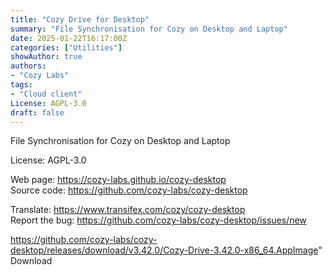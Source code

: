 ```yaml
---
title: "Cozy Drive for Desktop"
summary: "File Synchronisation for Cozy on Desktop and Laptop"
date: 2025-01-22T16:17:00Z
categories: ["Utilities"]
showAuthor: true
authors:
- "Cozy Labs"
tags:
- "Cloud client"
License: AGPL-3.0
draft: false
---
```


File Synchronisation for Cozy on Desktop and Laptop

License: AGPL-3.0

Web page: <https://cozy-labs.github.io/cozy-desktop>  
Source code: <https://github.com/cozy-labs/cozy-desktop>

Translate: <https://www.transifex.com/cozy/cozy-desktop>  
Report the bug: <https://github.com/cozy-labs/cozy-desktop/issues/new>  

https://github.com/cozy-labs/cozy-desktop/releases/download/v3.42.0/Cozy-Drive-3.42.0-x86_64.AppImage" 
Download
